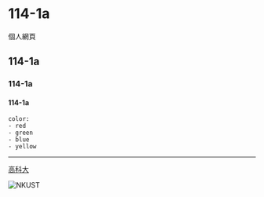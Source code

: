 # 114-1a
個人網頁
## 114-1a
### 114-1a
#### 114-1a

```
color:
- red
- green
- blue
- yellow
```
---
[高科大](https://www.nkust.edu.tw/)

![NKUST](IMG_4556.jpeg "NKUST")

